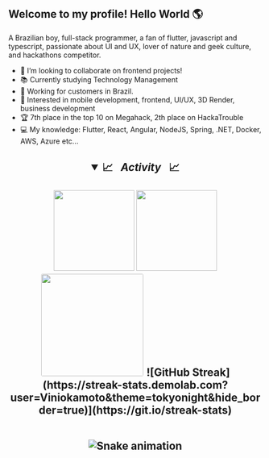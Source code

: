 ## Welcome to my profile! Hello World :earth_americas: 

A Brazilian boy, full-stack programmer, a fan of flutter, javascript and typescript, passionate about UI and UX, lover of nature and geek culture, and hackathons competitor.

- 👯 I’m looking to collaborate on frontend projects!
- 📚 Currently studying Technology Management
- 🚧 Working for customers in Brazil.
- 💬 Interested in mobile development, frontend, UI/UX, 3D Render, business development
- 🏆 7th place in the top 10 on Megahack, 2th place on HackaTrouble
- 💻 My knowledge: Flutter, React, Angular, NodeJS, Spring, .NET, Docker, AWS, Azure etc...

<h2 align="center">
<details open>
  <summary>📈&ensp; <i>Activity</i> &ensp;📈</summary>
  <br>
  <img height="160em" src="https://github-readme-stats-viniokamoto.vercel.app/api?username=viniokamoto&show_icons=true&theme=tokyonight&include_all_commits=true&count_private=true">
  <img height="160em" src="https://github-readme-stats-viniokamoto.vercel.app/api/top-langs/?username=viniokamoto&layout=compact&langs_count=6&theme=tokyonight">

  <img style="border: 1px solid white; border-radius: 4px;" height="203px" src="https://github-readme-stats-viniokamoto.vercel.app/api?username=viniokamoto&show_icons=true&custom_title=viniokamoto's%20Github%20Stats&theme=tokyonight&hide_border=true">
  ![GitHub Streak](https://streak-stats.demolab.com?user=Viniokamoto&theme=tokyonight&hide_border=true)](https://git.io/streak-stats)
  <br><br>

  ![Snake animation](https://github.com/viniokamoto/viniokamoto/blob/output/github-snake-dark.svg)
  <br><br>
</details>
<br>
